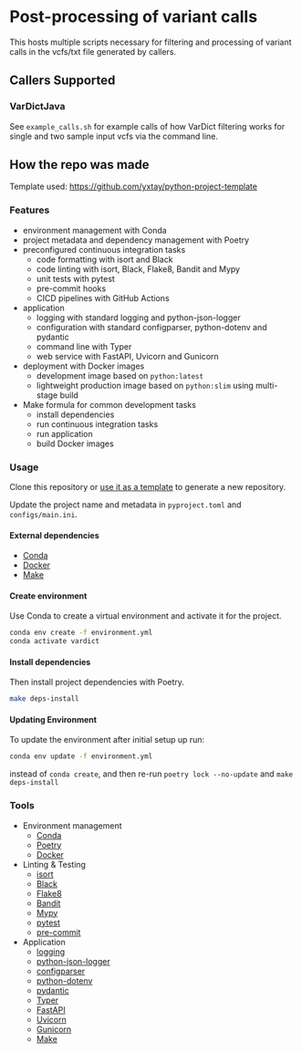 # Post-processing of variant calls

This hosts multiple scripts necessary for filtering and processing of variant calls in the vcfs/txt file generated by callers.

## Callers Supported

### VarDictJava

See `example_calls.sh` for example calls of how VarDict filtering works for single and two sample input vcfs via the command line. 

## How the repo was made

Template used: https://github.com/yxtay/python-project-template

### Features

- environment management with Conda
- project metadata and dependency management with Poetry
- preconfigured continuous integration tasks
  - code formatting with isort and Black
  - code linting with isort, Black, Flake8, Bandit and Mypy
  - unit tests with pytest
  - pre-commit hooks
  - CICD pipelines with GitHub Actions
- application
  - logging with standard logging and python-json-logger
  - configuration with standard configparser, python-dotenv and pydantic
  - command line with Typer
  - web service with FastAPI, Uvicorn and Gunicorn
- deployment with Docker images
  - development image based on `python:latest`
  - lightweight production image based on `python:slim` using multi-stage build
- Make formula for common development tasks
  - install dependencies
  - run continuous integration tasks
  - run application
  - build Docker images

### Usage

Clone this repository or [use it as a template][generate] to generate a new repository.

Update the project name and metadata in `pyproject.toml` and `configs/main.ini`.

#### External dependencies

- [Conda][conda]
- [Docker][docker]
- [Make][make]

#### Create environment

Use Conda to create a virtual environment and activate it for the project.

```bash
conda env create -f environment.yml
conda activate vardict
```

#### Install dependencies

Then install project dependencies with Poetry.

```bash
make deps-install
```

#### Updating Environment

To update the environment after initial setup up run: 

```bash
conda env update -f environment.yml
```

instead of `conda create`, and then re-run `poetry lock --no-update` and `make deps-install`

### Tools

- Environment management
  - [Conda][conda]
  - [Poetry][poetry]
  - [Docker][docker]
- Linting & Testing
  - [isort][isort]
  - [Black][black]
  - [Flake8][flake8]
  - [Bandit][bandit]
  - [Mypy][mypy]
  - [pytest][pytest]
  - [pre-commit][pre-commit]
- Application
  - [logging][logging]
  - [python-json-logger][python-json-logger]
  - [configparser][configparser]
  - [python-dotenv][python-dotenv]
  - [pydantic][pydantic]
  - [Typer][typer]
  - [FastAPI][fastapi]
  - [Uvicorn][uvicorn]
  - [Gunicorn][gunicorn]
  - [Make][make]

[conda]: https://docs.conda.io/en/latest
[poetry]: https://python-poetry.org
[isort]: https://timothycrosley.github.io/isort
[black]: https://black.readthedocs.io/en/stable
[flake8]: https://flake8.pycqa.org/en/latest
[bandit]: https://github.com/PyCQA/bandit
[mypy]: http://www.mypy-lang.org
[pytest]: https://docs.pytest.org/en/stable
[pre-commit]: https://pre-commit.com
[logging]: https://docs.python.org/3/library/logging.html
[python-json-logger]: https://github.com/madzak/python-json-logger
[configparser]: https://docs.python.org/3/library/configparser.html
[python-dotenv]: https://saurabh-kumar.com/python-dotenv
[pydantic]: https://pydantic-docs.helpmanual.io
[typer]: https://typer.tiangolo.com
[fastapi]: https://fastapi.tiangolo.com
[uvicorn]: https://www.uvicorn.org
[gunicorn]: https://gunicorn.org
[make]: https://www.gnu.org/software/make
[docker]: https://www.docker.com
[generate]: https://github.com/yxtay/python-project-template/generate

